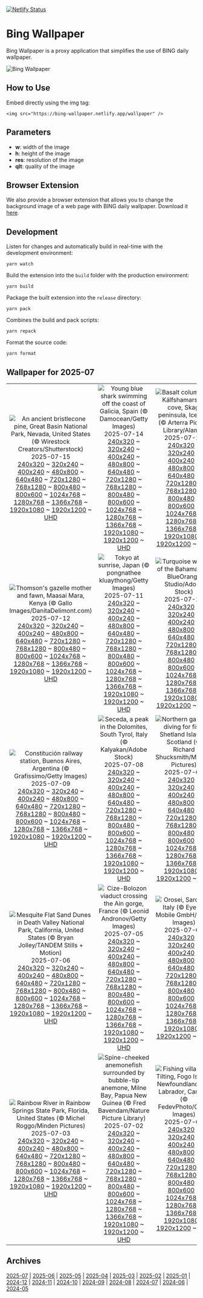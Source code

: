 [![Netlify Status](https://api.netlify.com/api/v1/badges/65b1ff01-580c-4c31-972b-5e0ab2d51260/deploy-status)](https://app.netlify.com/sites/bing-wallpaper/deploys)

# Bing Wallpaper

Bing Wallpaper is a proxy application that simplifies the use of BING daily wallpaper.

![Bing Wallpaper](https://bing-wallpaper.netlify.app/wallpaper)

## How to Use

Embed directly using the img tag:

```
<img src="https://bing-wallpaper.netlify.app/wallpaper" />
```

## Parameters

- **w**: width of the image
- **h**: height of the image
- **res**: resolution of the image
- **qlt**: quality of the image

## Browser Extension

We also provide a browser extension that allows you to change the background image of a web page with BING daily wallpaper. Download it [here](https://github.com/antiheroguy/bing-wallpaper/releases).

## Development

Listen for changes and automatically build in real-time with the development environment:

```
yarn watch
```

Build the extension into the `build` folder with the production environment:

```
yarn build
```

Package the built extension into the `release` directory:

```
yarn pack
```

Combines the build and pack scripts:

```
yarn repack
```

Format the source code:

```
yarn format
```

## Wallpaper for 2025-07
|      |      |      |
| :----: | :----: | :----: |
|![An ancient bristlecone pine, Great Basin National Park, Nevada, United States (© Wirestock Creators/Shutterstock)](https://www.bing.com/th?id=OHR.PerseidsPine_ROW8981452096_320x240.jpg)<br />2025-07-15<br />[240x320](https://www.bing.com/th?id=OHR.PerseidsPine_ROW8981452096_240x320.jpg) ~ [320x240](https://www.bing.com/th?id=OHR.PerseidsPine_ROW8981452096_320x240.jpg) ~ [400x240](https://www.bing.com/th?id=OHR.PerseidsPine_ROW8981452096_400x240.jpg) ~ [480x800](https://www.bing.com/th?id=OHR.PerseidsPine_ROW8981452096_480x800.jpg) ~ [640x480](https://www.bing.com/th?id=OHR.PerseidsPine_ROW8981452096_640x480.jpg) ~ [720x1280](https://www.bing.com/th?id=OHR.PerseidsPine_ROW8981452096_720x1280.jpg) ~ [768x1280](https://www.bing.com/th?id=OHR.PerseidsPine_ROW8981452096_768x1280.jpg) ~ [800x480](https://www.bing.com/th?id=OHR.PerseidsPine_ROW8981452096_800x480.jpg) ~ [800x600](https://www.bing.com/th?id=OHR.PerseidsPine_ROW8981452096_800x600.jpg) ~ [1024x768](https://www.bing.com/th?id=OHR.PerseidsPine_ROW8981452096_1024x768.jpg) ~ [1280x768](https://www.bing.com/th?id=OHR.PerseidsPine_ROW8981452096_1280x768.jpg) ~ [1366x768](https://www.bing.com/th?id=OHR.PerseidsPine_ROW8981452096_1366x768.jpg) ~ [1920x1080](https://www.bing.com/th?id=OHR.PerseidsPine_ROW8981452096_1920x1080.jpg) ~ [1920x1200](https://www.bing.com/th?id=OHR.PerseidsPine_ROW8981452096_1920x1200.jpg) ~ [UHD](https://www.bing.com/th?id=OHR.PerseidsPine_ROW8981452096_UHD.jpg)|![Young blue shark swimming off the coast of Galicia, Spain (© Damocean/Getty Images)](https://www.bing.com/th?id=OHR.YoungShark_ROW8712681767_320x240.jpg)<br />2025-07-14<br />[240x320](https://www.bing.com/th?id=OHR.YoungShark_ROW8712681767_240x320.jpg) ~ [320x240](https://www.bing.com/th?id=OHR.YoungShark_ROW8712681767_320x240.jpg) ~ [400x240](https://www.bing.com/th?id=OHR.YoungShark_ROW8712681767_400x240.jpg) ~ [480x800](https://www.bing.com/th?id=OHR.YoungShark_ROW8712681767_480x800.jpg) ~ [640x480](https://www.bing.com/th?id=OHR.YoungShark_ROW8712681767_640x480.jpg) ~ [720x1280](https://www.bing.com/th?id=OHR.YoungShark_ROW8712681767_720x1280.jpg) ~ [768x1280](https://www.bing.com/th?id=OHR.YoungShark_ROW8712681767_768x1280.jpg) ~ [800x480](https://www.bing.com/th?id=OHR.YoungShark_ROW8712681767_800x480.jpg) ~ [800x600](https://www.bing.com/th?id=OHR.YoungShark_ROW8712681767_800x600.jpg) ~ [1024x768](https://www.bing.com/th?id=OHR.YoungShark_ROW8712681767_1024x768.jpg) ~ [1280x768](https://www.bing.com/th?id=OHR.YoungShark_ROW8712681767_1280x768.jpg) ~ [1366x768](https://www.bing.com/th?id=OHR.YoungShark_ROW8712681767_1366x768.jpg) ~ [1920x1080](https://www.bing.com/th?id=OHR.YoungShark_ROW8712681767_1920x1080.jpg) ~ [1920x1200](https://www.bing.com/th?id=OHR.YoungShark_ROW8712681767_1920x1200.jpg) ~ [UHD](https://www.bing.com/th?id=OHR.YoungShark_ROW8712681767_UHD.jpg)|![Basalt columns in Kálfshamarsvík cove, Skagi peninsula, Iceland (© Arterra Picture Library/Alamy)](https://www.bing.com/th?id=OHR.BasaltColumns_ROW8629166407_320x240.jpg)<br />2025-07-13<br />[240x320](https://www.bing.com/th?id=OHR.BasaltColumns_ROW8629166407_240x320.jpg) ~ [320x240](https://www.bing.com/th?id=OHR.BasaltColumns_ROW8629166407_320x240.jpg) ~ [400x240](https://www.bing.com/th?id=OHR.BasaltColumns_ROW8629166407_400x240.jpg) ~ [480x800](https://www.bing.com/th?id=OHR.BasaltColumns_ROW8629166407_480x800.jpg) ~ [640x480](https://www.bing.com/th?id=OHR.BasaltColumns_ROW8629166407_640x480.jpg) ~ [720x1280](https://www.bing.com/th?id=OHR.BasaltColumns_ROW8629166407_720x1280.jpg) ~ [768x1280](https://www.bing.com/th?id=OHR.BasaltColumns_ROW8629166407_768x1280.jpg) ~ [800x480](https://www.bing.com/th?id=OHR.BasaltColumns_ROW8629166407_800x480.jpg) ~ [800x600](https://www.bing.com/th?id=OHR.BasaltColumns_ROW8629166407_800x600.jpg) ~ [1024x768](https://www.bing.com/th?id=OHR.BasaltColumns_ROW8629166407_1024x768.jpg) ~ [1280x768](https://www.bing.com/th?id=OHR.BasaltColumns_ROW8629166407_1280x768.jpg) ~ [1366x768](https://www.bing.com/th?id=OHR.BasaltColumns_ROW8629166407_1366x768.jpg) ~ [1920x1080](https://www.bing.com/th?id=OHR.BasaltColumns_ROW8629166407_1920x1080.jpg) ~ [1920x1200](https://www.bing.com/th?id=OHR.BasaltColumns_ROW8629166407_1920x1200.jpg) ~ [UHD](https://www.bing.com/th?id=OHR.BasaltColumns_ROW8629166407_UHD.jpg)|
|![Thomson's gazelle mother and fawn, Maasai Mara, Kenya (© Gallo Images/DanitaDelimont.com)](https://www.bing.com/th?id=OHR.ThomsonGazelle_ROW8400660458_320x240.jpg)<br />2025-07-12<br />[240x320](https://www.bing.com/th?id=OHR.ThomsonGazelle_ROW8400660458_240x320.jpg) ~ [320x240](https://www.bing.com/th?id=OHR.ThomsonGazelle_ROW8400660458_320x240.jpg) ~ [400x240](https://www.bing.com/th?id=OHR.ThomsonGazelle_ROW8400660458_400x240.jpg) ~ [480x800](https://www.bing.com/th?id=OHR.ThomsonGazelle_ROW8400660458_480x800.jpg) ~ [640x480](https://www.bing.com/th?id=OHR.ThomsonGazelle_ROW8400660458_640x480.jpg) ~ [720x1280](https://www.bing.com/th?id=OHR.ThomsonGazelle_ROW8400660458_720x1280.jpg) ~ [768x1280](https://www.bing.com/th?id=OHR.ThomsonGazelle_ROW8400660458_768x1280.jpg) ~ [800x480](https://www.bing.com/th?id=OHR.ThomsonGazelle_ROW8400660458_800x480.jpg) ~ [800x600](https://www.bing.com/th?id=OHR.ThomsonGazelle_ROW8400660458_800x600.jpg) ~ [1024x768](https://www.bing.com/th?id=OHR.ThomsonGazelle_ROW8400660458_1024x768.jpg) ~ [1280x768](https://www.bing.com/th?id=OHR.ThomsonGazelle_ROW8400660458_1280x768.jpg) ~ [1366x768](https://www.bing.com/th?id=OHR.ThomsonGazelle_ROW8400660458_1366x768.jpg) ~ [1920x1080](https://www.bing.com/th?id=OHR.ThomsonGazelle_ROW8400660458_1920x1080.jpg) ~ [1920x1200](https://www.bing.com/th?id=OHR.ThomsonGazelle_ROW8400660458_1920x1200.jpg) ~ [UHD](https://www.bing.com/th?id=OHR.ThomsonGazelle_ROW8400660458_UHD.jpg)|![Tokyo at sunrise, Japan (© pongnathee kluaythong/Getty Images)](https://www.bing.com/th?id=OHR.TokyoSunrise_ROW8328728305_320x240.jpg)<br />2025-07-11<br />[240x320](https://www.bing.com/th?id=OHR.TokyoSunrise_ROW8328728305_240x320.jpg) ~ [320x240](https://www.bing.com/th?id=OHR.TokyoSunrise_ROW8328728305_320x240.jpg) ~ [400x240](https://www.bing.com/th?id=OHR.TokyoSunrise_ROW8328728305_400x240.jpg) ~ [480x800](https://www.bing.com/th?id=OHR.TokyoSunrise_ROW8328728305_480x800.jpg) ~ [640x480](https://www.bing.com/th?id=OHR.TokyoSunrise_ROW8328728305_640x480.jpg) ~ [720x1280](https://www.bing.com/th?id=OHR.TokyoSunrise_ROW8328728305_720x1280.jpg) ~ [768x1280](https://www.bing.com/th?id=OHR.TokyoSunrise_ROW8328728305_768x1280.jpg) ~ [800x480](https://www.bing.com/th?id=OHR.TokyoSunrise_ROW8328728305_800x480.jpg) ~ [800x600](https://www.bing.com/th?id=OHR.TokyoSunrise_ROW8328728305_800x600.jpg) ~ [1024x768](https://www.bing.com/th?id=OHR.TokyoSunrise_ROW8328728305_1024x768.jpg) ~ [1280x768](https://www.bing.com/th?id=OHR.TokyoSunrise_ROW8328728305_1280x768.jpg) ~ [1366x768](https://www.bing.com/th?id=OHR.TokyoSunrise_ROW8328728305_1366x768.jpg) ~ [1920x1080](https://www.bing.com/th?id=OHR.TokyoSunrise_ROW8328728305_1920x1080.jpg) ~ [1920x1200](https://www.bing.com/th?id=OHR.TokyoSunrise_ROW8328728305_1920x1200.jpg) ~ [UHD](https://www.bing.com/th?id=OHR.TokyoSunrise_ROW8328728305_UHD.jpg)|![Turquoise waters of the Bahamas (© BlueOrange Studio/Adobe Stock)](https://www.bing.com/th?id=OHR.BahamaBlues_ROW5508297502_320x240.jpg)<br />2025-07-10<br />[240x320](https://www.bing.com/th?id=OHR.BahamaBlues_ROW5508297502_240x320.jpg) ~ [320x240](https://www.bing.com/th?id=OHR.BahamaBlues_ROW5508297502_320x240.jpg) ~ [400x240](https://www.bing.com/th?id=OHR.BahamaBlues_ROW5508297502_400x240.jpg) ~ [480x800](https://www.bing.com/th?id=OHR.BahamaBlues_ROW5508297502_480x800.jpg) ~ [640x480](https://www.bing.com/th?id=OHR.BahamaBlues_ROW5508297502_640x480.jpg) ~ [720x1280](https://www.bing.com/th?id=OHR.BahamaBlues_ROW5508297502_720x1280.jpg) ~ [768x1280](https://www.bing.com/th?id=OHR.BahamaBlues_ROW5508297502_768x1280.jpg) ~ [800x480](https://www.bing.com/th?id=OHR.BahamaBlues_ROW5508297502_800x480.jpg) ~ [800x600](https://www.bing.com/th?id=OHR.BahamaBlues_ROW5508297502_800x600.jpg) ~ [1024x768](https://www.bing.com/th?id=OHR.BahamaBlues_ROW5508297502_1024x768.jpg) ~ [1280x768](https://www.bing.com/th?id=OHR.BahamaBlues_ROW5508297502_1280x768.jpg) ~ [1366x768](https://www.bing.com/th?id=OHR.BahamaBlues_ROW5508297502_1366x768.jpg) ~ [1920x1080](https://www.bing.com/th?id=OHR.BahamaBlues_ROW5508297502_1920x1080.jpg) ~ [1920x1200](https://www.bing.com/th?id=OHR.BahamaBlues_ROW5508297502_1920x1200.jpg) ~ [UHD](https://www.bing.com/th?id=OHR.BahamaBlues_ROW5508297502_UHD.jpg)|
|![Constitución railway station, Buenos Aires, Argentina (© Grafissimo/Getty Images)](https://www.bing.com/th?id=OHR.ConstitucionStation_ROW5458871760_320x240.jpg)<br />2025-07-09<br />[240x320](https://www.bing.com/th?id=OHR.ConstitucionStation_ROW5458871760_240x320.jpg) ~ [320x240](https://www.bing.com/th?id=OHR.ConstitucionStation_ROW5458871760_320x240.jpg) ~ [400x240](https://www.bing.com/th?id=OHR.ConstitucionStation_ROW5458871760_400x240.jpg) ~ [480x800](https://www.bing.com/th?id=OHR.ConstitucionStation_ROW5458871760_480x800.jpg) ~ [640x480](https://www.bing.com/th?id=OHR.ConstitucionStation_ROW5458871760_640x480.jpg) ~ [720x1280](https://www.bing.com/th?id=OHR.ConstitucionStation_ROW5458871760_720x1280.jpg) ~ [768x1280](https://www.bing.com/th?id=OHR.ConstitucionStation_ROW5458871760_768x1280.jpg) ~ [800x480](https://www.bing.com/th?id=OHR.ConstitucionStation_ROW5458871760_800x480.jpg) ~ [800x600](https://www.bing.com/th?id=OHR.ConstitucionStation_ROW5458871760_800x600.jpg) ~ [1024x768](https://www.bing.com/th?id=OHR.ConstitucionStation_ROW5458871760_1024x768.jpg) ~ [1280x768](https://www.bing.com/th?id=OHR.ConstitucionStation_ROW5458871760_1280x768.jpg) ~ [1366x768](https://www.bing.com/th?id=OHR.ConstitucionStation_ROW5458871760_1366x768.jpg) ~ [1920x1080](https://www.bing.com/th?id=OHR.ConstitucionStation_ROW5458871760_1920x1080.jpg) ~ [1920x1200](https://www.bing.com/th?id=OHR.ConstitucionStation_ROW5458871760_1920x1200.jpg) ~ [UHD](https://www.bing.com/th?id=OHR.ConstitucionStation_ROW5458871760_UHD.jpg)|![Seceda, a peak in the Dolomites, South Tyrol, Italy (© Kalyakan/Adobe Stock)](https://www.bing.com/th?id=OHR.SecedaPeak_ROW5372649409_320x240.jpg)<br />2025-07-08<br />[240x320](https://www.bing.com/th?id=OHR.SecedaPeak_ROW5372649409_240x320.jpg) ~ [320x240](https://www.bing.com/th?id=OHR.SecedaPeak_ROW5372649409_320x240.jpg) ~ [400x240](https://www.bing.com/th?id=OHR.SecedaPeak_ROW5372649409_400x240.jpg) ~ [480x800](https://www.bing.com/th?id=OHR.SecedaPeak_ROW5372649409_480x800.jpg) ~ [640x480](https://www.bing.com/th?id=OHR.SecedaPeak_ROW5372649409_640x480.jpg) ~ [720x1280](https://www.bing.com/th?id=OHR.SecedaPeak_ROW5372649409_720x1280.jpg) ~ [768x1280](https://www.bing.com/th?id=OHR.SecedaPeak_ROW5372649409_768x1280.jpg) ~ [800x480](https://www.bing.com/th?id=OHR.SecedaPeak_ROW5372649409_800x480.jpg) ~ [800x600](https://www.bing.com/th?id=OHR.SecedaPeak_ROW5372649409_800x600.jpg) ~ [1024x768](https://www.bing.com/th?id=OHR.SecedaPeak_ROW5372649409_1024x768.jpg) ~ [1280x768](https://www.bing.com/th?id=OHR.SecedaPeak_ROW5372649409_1280x768.jpg) ~ [1366x768](https://www.bing.com/th?id=OHR.SecedaPeak_ROW5372649409_1366x768.jpg) ~ [1920x1080](https://www.bing.com/th?id=OHR.SecedaPeak_ROW5372649409_1920x1080.jpg) ~ [1920x1200](https://www.bing.com/th?id=OHR.SecedaPeak_ROW5372649409_1920x1200.jpg) ~ [UHD](https://www.bing.com/th?id=OHR.SecedaPeak_ROW5372649409_UHD.jpg)|![Northern gannets diving for fish, Shetland Islands, Scotland (© Richard Shucksmith/Minden Pictures)](https://www.bing.com/th?id=OHR.ShetlandGannets_ROW5283114134_320x240.jpg)<br />2025-07-07<br />[240x320](https://www.bing.com/th?id=OHR.ShetlandGannets_ROW5283114134_240x320.jpg) ~ [320x240](https://www.bing.com/th?id=OHR.ShetlandGannets_ROW5283114134_320x240.jpg) ~ [400x240](https://www.bing.com/th?id=OHR.ShetlandGannets_ROW5283114134_400x240.jpg) ~ [480x800](https://www.bing.com/th?id=OHR.ShetlandGannets_ROW5283114134_480x800.jpg) ~ [640x480](https://www.bing.com/th?id=OHR.ShetlandGannets_ROW5283114134_640x480.jpg) ~ [720x1280](https://www.bing.com/th?id=OHR.ShetlandGannets_ROW5283114134_720x1280.jpg) ~ [768x1280](https://www.bing.com/th?id=OHR.ShetlandGannets_ROW5283114134_768x1280.jpg) ~ [800x480](https://www.bing.com/th?id=OHR.ShetlandGannets_ROW5283114134_800x480.jpg) ~ [800x600](https://www.bing.com/th?id=OHR.ShetlandGannets_ROW5283114134_800x600.jpg) ~ [1024x768](https://www.bing.com/th?id=OHR.ShetlandGannets_ROW5283114134_1024x768.jpg) ~ [1280x768](https://www.bing.com/th?id=OHR.ShetlandGannets_ROW5283114134_1280x768.jpg) ~ [1366x768](https://www.bing.com/th?id=OHR.ShetlandGannets_ROW5283114134_1366x768.jpg) ~ [1920x1080](https://www.bing.com/th?id=OHR.ShetlandGannets_ROW5283114134_1920x1080.jpg) ~ [1920x1200](https://www.bing.com/th?id=OHR.ShetlandGannets_ROW5283114134_1920x1200.jpg) ~ [UHD](https://www.bing.com/th?id=OHR.ShetlandGannets_ROW5283114134_UHD.jpg)|
|![Mesquite Flat Sand Dunes in Death Valley National Park, California, United States (© Bryan Jolley/TANDEM Stills + Motion)](https://www.bing.com/th?id=OHR.MesquiteFlats_ROW5187767291_320x240.jpg)<br />2025-07-06<br />[240x320](https://www.bing.com/th?id=OHR.MesquiteFlats_ROW5187767291_240x320.jpg) ~ [320x240](https://www.bing.com/th?id=OHR.MesquiteFlats_ROW5187767291_320x240.jpg) ~ [400x240](https://www.bing.com/th?id=OHR.MesquiteFlats_ROW5187767291_400x240.jpg) ~ [480x800](https://www.bing.com/th?id=OHR.MesquiteFlats_ROW5187767291_480x800.jpg) ~ [640x480](https://www.bing.com/th?id=OHR.MesquiteFlats_ROW5187767291_640x480.jpg) ~ [720x1280](https://www.bing.com/th?id=OHR.MesquiteFlats_ROW5187767291_720x1280.jpg) ~ [768x1280](https://www.bing.com/th?id=OHR.MesquiteFlats_ROW5187767291_768x1280.jpg) ~ [800x480](https://www.bing.com/th?id=OHR.MesquiteFlats_ROW5187767291_800x480.jpg) ~ [800x600](https://www.bing.com/th?id=OHR.MesquiteFlats_ROW5187767291_800x600.jpg) ~ [1024x768](https://www.bing.com/th?id=OHR.MesquiteFlats_ROW5187767291_1024x768.jpg) ~ [1280x768](https://www.bing.com/th?id=OHR.MesquiteFlats_ROW5187767291_1280x768.jpg) ~ [1366x768](https://www.bing.com/th?id=OHR.MesquiteFlats_ROW5187767291_1366x768.jpg) ~ [1920x1080](https://www.bing.com/th?id=OHR.MesquiteFlats_ROW5187767291_1920x1080.jpg) ~ [1920x1200](https://www.bing.com/th?id=OHR.MesquiteFlats_ROW5187767291_1920x1200.jpg) ~ [UHD](https://www.bing.com/th?id=OHR.MesquiteFlats_ROW5187767291_UHD.jpg)|![Cize-Bolozon viaduct crossing the Ain gorge, France (© Leonid Andronov/Getty Images)](https://www.bing.com/th?id=OHR.BolozonViaduct_ROW4997285549_320x240.jpg)<br />2025-07-05<br />[240x320](https://www.bing.com/th?id=OHR.BolozonViaduct_ROW4997285549_240x320.jpg) ~ [320x240](https://www.bing.com/th?id=OHR.BolozonViaduct_ROW4997285549_320x240.jpg) ~ [400x240](https://www.bing.com/th?id=OHR.BolozonViaduct_ROW4997285549_400x240.jpg) ~ [480x800](https://www.bing.com/th?id=OHR.BolozonViaduct_ROW4997285549_480x800.jpg) ~ [640x480](https://www.bing.com/th?id=OHR.BolozonViaduct_ROW4997285549_640x480.jpg) ~ [720x1280](https://www.bing.com/th?id=OHR.BolozonViaduct_ROW4997285549_720x1280.jpg) ~ [768x1280](https://www.bing.com/th?id=OHR.BolozonViaduct_ROW4997285549_768x1280.jpg) ~ [800x480](https://www.bing.com/th?id=OHR.BolozonViaduct_ROW4997285549_800x480.jpg) ~ [800x600](https://www.bing.com/th?id=OHR.BolozonViaduct_ROW4997285549_800x600.jpg) ~ [1024x768](https://www.bing.com/th?id=OHR.BolozonViaduct_ROW4997285549_1024x768.jpg) ~ [1280x768](https://www.bing.com/th?id=OHR.BolozonViaduct_ROW4997285549_1280x768.jpg) ~ [1366x768](https://www.bing.com/th?id=OHR.BolozonViaduct_ROW4997285549_1366x768.jpg) ~ [1920x1080](https://www.bing.com/th?id=OHR.BolozonViaduct_ROW4997285549_1920x1080.jpg) ~ [1920x1200](https://www.bing.com/th?id=OHR.BolozonViaduct_ROW4997285549_1920x1200.jpg) ~ [UHD](https://www.bing.com/th?id=OHR.BolozonViaduct_ROW4997285549_UHD.jpg)|![Orosei, Sardinia, Italy (© EyeEm Mobile GmbH/Getty Images)](https://www.bing.com/th?id=OHR.OroseiSardegna_ROW4878996208_320x240.jpg)<br />2025-07-04<br />[240x320](https://www.bing.com/th?id=OHR.OroseiSardegna_ROW4878996208_240x320.jpg) ~ [320x240](https://www.bing.com/th?id=OHR.OroseiSardegna_ROW4878996208_320x240.jpg) ~ [400x240](https://www.bing.com/th?id=OHR.OroseiSardegna_ROW4878996208_400x240.jpg) ~ [480x800](https://www.bing.com/th?id=OHR.OroseiSardegna_ROW4878996208_480x800.jpg) ~ [640x480](https://www.bing.com/th?id=OHR.OroseiSardegna_ROW4878996208_640x480.jpg) ~ [720x1280](https://www.bing.com/th?id=OHR.OroseiSardegna_ROW4878996208_720x1280.jpg) ~ [768x1280](https://www.bing.com/th?id=OHR.OroseiSardegna_ROW4878996208_768x1280.jpg) ~ [800x480](https://www.bing.com/th?id=OHR.OroseiSardegna_ROW4878996208_800x480.jpg) ~ [800x600](https://www.bing.com/th?id=OHR.OroseiSardegna_ROW4878996208_800x600.jpg) ~ [1024x768](https://www.bing.com/th?id=OHR.OroseiSardegna_ROW4878996208_1024x768.jpg) ~ [1280x768](https://www.bing.com/th?id=OHR.OroseiSardegna_ROW4878996208_1280x768.jpg) ~ [1366x768](https://www.bing.com/th?id=OHR.OroseiSardegna_ROW4878996208_1366x768.jpg) ~ [1920x1080](https://www.bing.com/th?id=OHR.OroseiSardegna_ROW4878996208_1920x1080.jpg) ~ [1920x1200](https://www.bing.com/th?id=OHR.OroseiSardegna_ROW4878996208_1920x1200.jpg) ~ [UHD](https://www.bing.com/th?id=OHR.OroseiSardegna_ROW4878996208_UHD.jpg)|
|![Rainbow River in Rainbow Springs State Park, Florida, United States (© Michel Roggo/Minden Pictures)](https://www.bing.com/th?id=OHR.RainbowRiver_ROW4765713461_320x240.jpg)<br />2025-07-03<br />[240x320](https://www.bing.com/th?id=OHR.RainbowRiver_ROW4765713461_240x320.jpg) ~ [320x240](https://www.bing.com/th?id=OHR.RainbowRiver_ROW4765713461_320x240.jpg) ~ [400x240](https://www.bing.com/th?id=OHR.RainbowRiver_ROW4765713461_400x240.jpg) ~ [480x800](https://www.bing.com/th?id=OHR.RainbowRiver_ROW4765713461_480x800.jpg) ~ [640x480](https://www.bing.com/th?id=OHR.RainbowRiver_ROW4765713461_640x480.jpg) ~ [720x1280](https://www.bing.com/th?id=OHR.RainbowRiver_ROW4765713461_720x1280.jpg) ~ [768x1280](https://www.bing.com/th?id=OHR.RainbowRiver_ROW4765713461_768x1280.jpg) ~ [800x480](https://www.bing.com/th?id=OHR.RainbowRiver_ROW4765713461_800x480.jpg) ~ [800x600](https://www.bing.com/th?id=OHR.RainbowRiver_ROW4765713461_800x600.jpg) ~ [1024x768](https://www.bing.com/th?id=OHR.RainbowRiver_ROW4765713461_1024x768.jpg) ~ [1280x768](https://www.bing.com/th?id=OHR.RainbowRiver_ROW4765713461_1280x768.jpg) ~ [1366x768](https://www.bing.com/th?id=OHR.RainbowRiver_ROW4765713461_1366x768.jpg) ~ [1920x1080](https://www.bing.com/th?id=OHR.RainbowRiver_ROW4765713461_1920x1080.jpg) ~ [1920x1200](https://www.bing.com/th?id=OHR.RainbowRiver_ROW4765713461_1920x1200.jpg) ~ [UHD](https://www.bing.com/th?id=OHR.RainbowRiver_ROW4765713461_UHD.jpg)|![Spine-cheeked anemonefish surrounded by bubble-tip anemone, Milne Bay, Papua New Guinea (© Fred Bavendam/Nature Picture Library)](https://www.bing.com/th?id=OHR.MaroonClownfish_ROW4636021251_320x240.jpg)<br />2025-07-02<br />[240x320](https://www.bing.com/th?id=OHR.MaroonClownfish_ROW4636021251_240x320.jpg) ~ [320x240](https://www.bing.com/th?id=OHR.MaroonClownfish_ROW4636021251_320x240.jpg) ~ [400x240](https://www.bing.com/th?id=OHR.MaroonClownfish_ROW4636021251_400x240.jpg) ~ [480x800](https://www.bing.com/th?id=OHR.MaroonClownfish_ROW4636021251_480x800.jpg) ~ [640x480](https://www.bing.com/th?id=OHR.MaroonClownfish_ROW4636021251_640x480.jpg) ~ [720x1280](https://www.bing.com/th?id=OHR.MaroonClownfish_ROW4636021251_720x1280.jpg) ~ [768x1280](https://www.bing.com/th?id=OHR.MaroonClownfish_ROW4636021251_768x1280.jpg) ~ [800x480](https://www.bing.com/th?id=OHR.MaroonClownfish_ROW4636021251_800x480.jpg) ~ [800x600](https://www.bing.com/th?id=OHR.MaroonClownfish_ROW4636021251_800x600.jpg) ~ [1024x768](https://www.bing.com/th?id=OHR.MaroonClownfish_ROW4636021251_1024x768.jpg) ~ [1280x768](https://www.bing.com/th?id=OHR.MaroonClownfish_ROW4636021251_1280x768.jpg) ~ [1366x768](https://www.bing.com/th?id=OHR.MaroonClownfish_ROW4636021251_1366x768.jpg) ~ [1920x1080](https://www.bing.com/th?id=OHR.MaroonClownfish_ROW4636021251_1920x1080.jpg) ~ [1920x1200](https://www.bing.com/th?id=OHR.MaroonClownfish_ROW4636021251_1920x1200.jpg) ~ [UHD](https://www.bing.com/th?id=OHR.MaroonClownfish_ROW4636021251_UHD.jpg)|![Fishing village of Tilting, Fogo Island, Newfoundland and Labrador, Canada (© FedevPhoto/Getty Images)](https://www.bing.com/th?id=OHR.CanadaDayFogo_ROW4542871312_320x240.jpg)<br />2025-07-01<br />[240x320](https://www.bing.com/th?id=OHR.CanadaDayFogo_ROW4542871312_240x320.jpg) ~ [320x240](https://www.bing.com/th?id=OHR.CanadaDayFogo_ROW4542871312_320x240.jpg) ~ [400x240](https://www.bing.com/th?id=OHR.CanadaDayFogo_ROW4542871312_400x240.jpg) ~ [480x800](https://www.bing.com/th?id=OHR.CanadaDayFogo_ROW4542871312_480x800.jpg) ~ [640x480](https://www.bing.com/th?id=OHR.CanadaDayFogo_ROW4542871312_640x480.jpg) ~ [720x1280](https://www.bing.com/th?id=OHR.CanadaDayFogo_ROW4542871312_720x1280.jpg) ~ [768x1280](https://www.bing.com/th?id=OHR.CanadaDayFogo_ROW4542871312_768x1280.jpg) ~ [800x480](https://www.bing.com/th?id=OHR.CanadaDayFogo_ROW4542871312_800x480.jpg) ~ [800x600](https://www.bing.com/th?id=OHR.CanadaDayFogo_ROW4542871312_800x600.jpg) ~ [1024x768](https://www.bing.com/th?id=OHR.CanadaDayFogo_ROW4542871312_1024x768.jpg) ~ [1280x768](https://www.bing.com/th?id=OHR.CanadaDayFogo_ROW4542871312_1280x768.jpg) ~ [1366x768](https://www.bing.com/th?id=OHR.CanadaDayFogo_ROW4542871312_1366x768.jpg) ~ [1920x1080](https://www.bing.com/th?id=OHR.CanadaDayFogo_ROW4542871312_1920x1080.jpg) ~ [1920x1200](https://www.bing.com/th?id=OHR.CanadaDayFogo_ROW4542871312_1920x1200.jpg) ~ [UHD](https://www.bing.com/th?id=OHR.CanadaDayFogo_ROW4542871312_UHD.jpg)|

## Archives
[2025-07](/archives/2025-07/) | [2025-06](/archives/2025-06/) | [2025-05](/archives/2025-05/) | [2025-04](/archives/2025-04/) | [2025-03](/archives/2025-03/) | [2025-02](/archives/2025-02/) | [2025-01](/archives/2025-01/) | [2024-12](/archives/2024-12/) | [2024-11](/archives/2024-11/) | [2024-10](/archives/2024-10/) | [2024-09](/archives/2024-09/) | [2024-08](/archives/2024-08/) | [2024-07](/archives/2024-07/) | [2024-06](/archives/2024-06/) | [2024-05](/archives/2024-05/)
